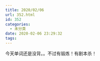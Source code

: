 ```yaml
---
title: 2020/02/06
url: 352.html
id: 352
categories:
  - 未分类
date: 2020-02-06 23:29:32
tags:
---
```


今天单词还是没背。。不过有锻炼！有剧本杀！